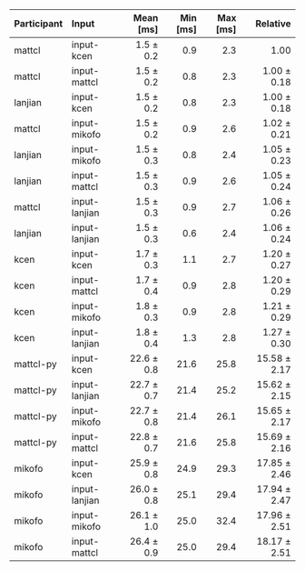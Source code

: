 | Participant | Input | Mean [ms] | Min [ms] | Max [ms] | Relative |
|:---|:---|---:|---:|---:|---:|
| mattcl | input-kcen | 1.5 ± 0.2 | 0.9 | 2.3 | 1.00 |
| mattcl | input-mattcl | 1.5 ± 0.2 | 0.8 | 2.3 | 1.00 ± 0.18 |
| lanjian | input-kcen | 1.5 ± 0.2 | 0.8 | 2.3 | 1.00 ± 0.18 |
| mattcl | input-mikofo | 1.5 ± 0.2 | 0.9 | 2.6 | 1.02 ± 0.21 |
| lanjian | input-mikofo | 1.5 ± 0.3 | 0.8 | 2.4 | 1.05 ± 0.23 |
| lanjian | input-mattcl | 1.5 ± 0.3 | 0.9 | 2.6 | 1.05 ± 0.24 |
| mattcl | input-lanjian | 1.5 ± 0.3 | 0.9 | 2.7 | 1.06 ± 0.26 |
| lanjian | input-lanjian | 1.5 ± 0.3 | 0.6 | 2.4 | 1.06 ± 0.24 |
| kcen | input-kcen | 1.7 ± 0.3 | 1.1 | 2.7 | 1.20 ± 0.27 |
| kcen | input-mattcl | 1.7 ± 0.4 | 0.9 | 2.8 | 1.20 ± 0.29 |
| kcen | input-mikofo | 1.8 ± 0.3 | 0.9 | 2.8 | 1.21 ± 0.29 |
| kcen | input-lanjian | 1.8 ± 0.4 | 1.3 | 2.8 | 1.27 ± 0.30 |
| mattcl-py | input-kcen | 22.6 ± 0.8 | 21.6 | 25.8 | 15.58 ± 2.17 |
| mattcl-py | input-lanjian | 22.7 ± 0.7 | 21.4 | 25.2 | 15.62 ± 2.15 |
| mattcl-py | input-mikofo | 22.7 ± 0.8 | 21.4 | 26.1 | 15.65 ± 2.17 |
| mattcl-py | input-mattcl | 22.8 ± 0.7 | 21.6 | 25.8 | 15.69 ± 2.16 |
| mikofo | input-kcen | 25.9 ± 0.8 | 24.9 | 29.3 | 17.85 ± 2.46 |
| mikofo | input-lanjian | 26.0 ± 0.8 | 25.1 | 29.4 | 17.94 ± 2.47 |
| mikofo | input-mikofo | 26.1 ± 1.0 | 25.0 | 32.4 | 17.96 ± 2.51 |
| mikofo | input-mattcl | 26.4 ± 0.9 | 25.0 | 29.4 | 18.17 ± 2.51 |
